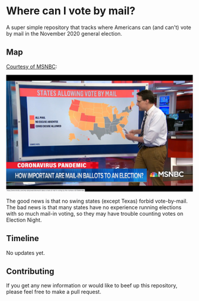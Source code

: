 # Where can I vote by mail?

A super simple repository that tracks where Americans can (and can't)
vote by mail in the November 2020 general election.

## Map

[Courtesy of MSNBC](https://www.nbcnews.com/politics/2020-election/americans-may-not-know-who-won-presidency-or-senate-election-n1218266):

![Map of vote-by-mail on 5-21-2020](msnbc-map-2020.05.21.jpg)

The good news is that no swing states (except Texas) forbid vote-by-mail.
The bad news is that many states have no experience running elections with
so much mail-in voting, so they may have trouble counting votes on Election
Night.

## Timeline

No updates yet.

## Contributing

If you get any new information or would like to beef up this repository,
please feel free to make a pull request.
